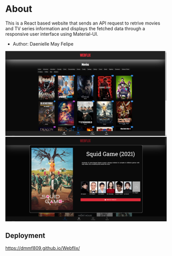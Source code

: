 # About

This is a React based website that sends an API request to retrive movies and TV series information and displays the fetched data through a responsive user interface using Material-UI.

- Author: Daenielle May Felipe

<img src='images/webflix-movies.png'/>
<img src='images/webflix-modal.png'/>

## Deployment

https://dmmf809.github.io/Webflix/
